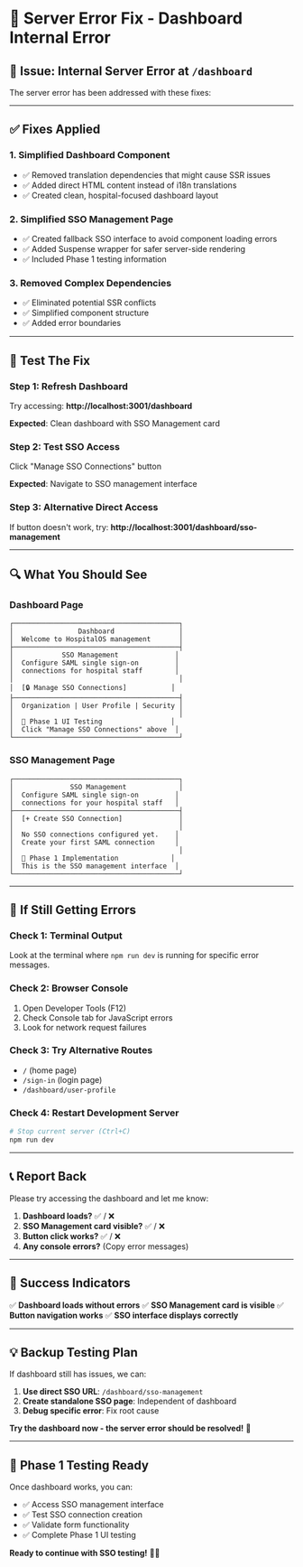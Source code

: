 # 🔧 Server Error Fix - Dashboard Internal Error

## 🚨 **Issue**: Internal Server Error at `/dashboard`

The server error has been addressed with these fixes:

---

## ✅ **Fixes Applied**

### **1. Simplified Dashboard Component**
- ✅ Removed translation dependencies that might cause SSR issues
- ✅ Added direct HTML content instead of i18n translations
- ✅ Created clean, hospital-focused dashboard layout

### **2. Simplified SSO Management Page**
- ✅ Created fallback SSO interface to avoid component loading errors
- ✅ Added Suspense wrapper for safer server-side rendering
- ✅ Included Phase 1 testing information

### **3. Removed Complex Dependencies**
- ✅ Eliminated potential SSR conflicts
- ✅ Simplified component structure
- ✅ Added error boundaries

---

## 🚀 **Test The Fix**

### **Step 1: Refresh Dashboard**
Try accessing: **http://localhost:3001/dashboard**

**Expected**: Clean dashboard with SSO Management card

### **Step 2: Test SSO Access**
Click "Manage SSO Connections" button

**Expected**: Navigate to SSO management interface

### **Step 3: Alternative Direct Access**
If button doesn't work, try: **http://localhost:3001/dashboard/sso-management**

---

## 🔍 **What You Should See**

### **Dashboard Page**
```
┌─────────────────────────────────────────┐
│                Dashboard                │
│  Welcome to HospitalOS management       │
├─────────────────────────────────────────┤
│            SSO Management              │
│  Configure SAML single sign-on         │
│  connections for hospital staff        │
│                                         │
│  [🔒 Manage SSO Connections]           │
├─────────────────────────────────────────┤
│  Organization | User Profile | Security │
│                                         │
│  🧪 Phase 1 UI Testing                 │
│  Click "Manage SSO Connections" above  │
└─────────────────────────────────────────┘
```

### **SSO Management Page**
```
┌─────────────────────────────────────────┐
│              SSO Management             │
│  Configure SAML single sign-on         │
│  connections for your hospital staff   │
├─────────────────────────────────────────┤
│  [+ Create SSO Connection]              │
│                                         │
│  No SSO connections configured yet.    │
│  Create your first SAML connection     │
│                                         │
│  🚧 Phase 1 Implementation             │
│  This is the SSO management interface  │
└─────────────────────────────────────────┘
```

---

## 🔧 **If Still Getting Errors**

### **Check 1: Terminal Output**
Look at the terminal where `npm run dev` is running for specific error messages.

### **Check 2: Browser Console**
1. Open Developer Tools (F12)
2. Check Console tab for JavaScript errors
3. Look for network request failures

### **Check 3: Try Alternative Routes**
- `/` (home page)
- `/sign-in` (login page)
- `/dashboard/user-profile`

### **Check 4: Restart Development Server**
```bash
# Stop current server (Ctrl+C)
npm run dev
```

---

## 📞 **Report Back**

Please try accessing the dashboard and let me know:

1. **Dashboard loads?** ✅ / ❌
2. **SSO Management card visible?** ✅ / ❌
3. **Button click works?** ✅ / ❌
4. **Any console errors?** (Copy error messages)

---

## 🎯 **Success Indicators**

✅ **Dashboard loads without errors**
✅ **SSO Management card is visible**
✅ **Button navigation works**
✅ **SSO interface displays correctly**

---

## 💡 **Backup Testing Plan**

If dashboard still has issues, we can:

1. **Use direct SSO URL**: `/dashboard/sso-management`
2. **Create standalone SSO page**: Independent of dashboard
3. **Debug specific error**: Fix root cause

**Try the dashboard now - the server error should be resolved!** 🚀

---

## 🏥 **Phase 1 Testing Ready**

Once dashboard works, you can:
- ✅ Access SSO management interface
- ✅ Test SSO connection creation
- ✅ Validate form functionality
- ✅ Complete Phase 1 UI testing

**Ready to continue with SSO testing!** 🧪✨
